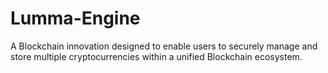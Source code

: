 # Lumma-Engine
A Blockchain innovation designed to enable users to securely manage and store multiple cryptocurrencies within a unified Blockchain ecosystem.

